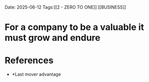 Date: 2025-06-12
Tags:[[2 - ZERO TO ONE]] [[BUSINESS]] 

# For a company to be a valuable it must grow and endure

# References 
- *Last mover advantage